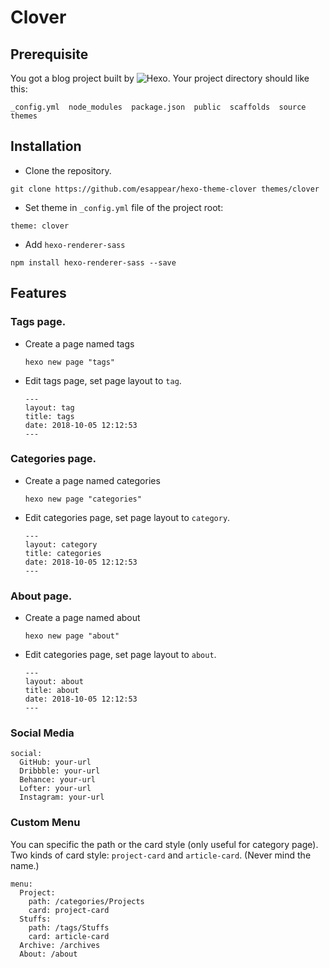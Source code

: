 # Clover
## Prerequisite
You got a blog project built by ![Hexo](https://hexo.io). Your project directory should like this:
```
_config.yml  node_modules  package.json  public  scaffolds  source  themes
```
## Installation
- Clone the repository.
```
git clone https://github.com/esappear/hexo-theme-clover themes/clover
```
- Set theme in `_config.yml` file of the project root:
```
theme: clover
```
- Add `hexo-renderer-sass`
```
npm install hexo-renderer-sass --save
```
## Features
### Tags page.
- Create a page named tags
  ```
  hexo new page "tags"
  ```
- Edit tags page, set page layout to `tag`.
  ```
  ---
  layout: tag
  title: tags
  date: 2018-10-05 12:12:53
  ---
  ```
### Categories page.
- Create a page named categories
  ```
  hexo new page "categories"
  ```
- Edit categories page, set page layout to `category`.
  ```
  ---
  layout: category
  title: categories
  date: 2018-10-05 12:12:53
  ---
  ```
### About page.
- Create a page named about
  ```
  hexo new page "about"
  ```
- Edit categories page, set page layout to `about`.
  ```
  ---
  layout: about
  title: about
  date: 2018-10-05 12:12:53
  ---
  ```

### Social Media
```
social:
  GitHub: your-url
  Dribbble: your-url
  Behance: your-url
  Lofter: your-url
  Instagram: your-url
```

### Custom Menu
You can specific the path or the card style (only useful for category page).
Two kinds of card style: `project-card` and `article-card`. (Never mind the name.)
```
menu:
  Project:
    path: /categories/Projects
    card: project-card
  Stuffs:
    path: /tags/Stuffs
    card: article-card
  Archive: /archives
  About: /about
```